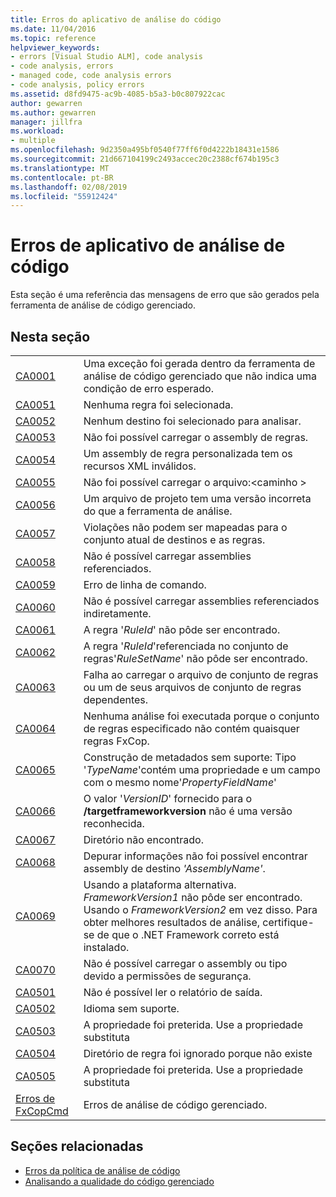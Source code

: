 ```yaml
---
title: Erros do aplicativo de análise do código
ms.date: 11/04/2016
ms.topic: reference
helpviewer_keywords:
- errors [Visual Studio ALM], code analysis
- code analysis, errors
- managed code, code analysis errors
- code analysis, policy errors
ms.assetid: d8fd9475-ac9b-4085-b5a3-b0c807922cac
author: gewarren
ms.author: gewarren
manager: jillfra
ms.workload:
- multiple
ms.openlocfilehash: 9d2350a495bf0540f77ff6f0d4222b18431e1586
ms.sourcegitcommit: 21d667104199c2493accec20c2388cf674b195c3
ms.translationtype: MT
ms.contentlocale: pt-BR
ms.lasthandoff: 02/08/2019
ms.locfileid: "55912424"
---
```

# <a name="code-analysis-application-errors"></a>Erros de aplicativo de análise de código

Esta seção é uma referência das mensagens de erro que são gerados pela ferramenta de análise de código gerenciado.

## <a name="in-this-section"></a>Nesta seção

|||
|-|-|
|[CA0001](ca0001.md)|Uma exceção foi gerada dentro da ferramenta de análise de código gerenciado que não indica uma condição de erro esperado.|
|[CA0051](ca0051.md)|Nenhuma regra foi selecionada.|
|[CA0052](ca0052.md)|Nenhum destino foi selecionado para analisar.|
|[CA0053](ca0053.md)|Não foi possível carregar o assembly de regras.|
|[CA0054](ca0054.md)|Um assembly de regra personalizada tem os recursos XML inválidos.|
|[CA0055](ca0055.md)|Não foi possível carregar o arquivo:\<caminho >|
|[CA0056](ca0056.md)|Um arquivo de projeto tem uma versão incorreta do que a ferramenta de análise.|
|[CA0057](ca0057.md)|Violações não podem ser mapeadas para o conjunto atual de destinos e as regras.|
|[CA0058](ca0058.md)|Não é possível carregar assemblies referenciados.|
|[CA0059](ca0059.md)|Erro de linha de comando.|
|[CA0060](ca0060.md)|Não é possível carregar assemblies referenciados indiretamente.|
|[CA0061](ca0061.md)|A regra '*RuleId*' não pôde ser encontrado.|
|[CA0062](ca0062.md)|A regra '*RuleId*'referenciada no conjunto de regras'*RuleSetName*' não pôde ser encontrado.|
|[CA0063](ca0063.md)|Falha ao carregar o arquivo de conjunto de regras ou um de seus arquivos de conjunto de regras dependentes.|
|[CA0064](ca0064.md)|Nenhuma análise foi executada porque o conjunto de regras especificado não contém quaisquer regras FxCop.|
|[CA0065](ca0065.md)|Construção de metadados sem suporte: Tipo '*TypeName*'contém uma propriedade e um campo com o mesmo nome'*PropertyFieldName*'|
|[CA0066](ca0066.md)|O valor '*VersionID*' fornecido para o **/targetframeworkversion** não é uma versão reconhecida.|
|[CA0067](ca0067.md)|Diretório não encontrado.|
|[CA0068](ca0068.md)|Depurar informações não foi possível encontrar assembly de destino *'AssemblyName'*.|
|[CA0069](ca0069.md)|Usando a plataforma alternativa. *FrameworkVersion1* não pôde ser encontrado. Usando o *FrameworkVersion2* em vez disso. Para obter melhores resultados de análise, certifique-se de que o .NET Framework correto está instalado.|
|[CA0070](ca0070.md)|Não é possível carregar o assembly ou tipo devido a permissões de segurança.|
|[CA0501](ca0501.md)|Não é possível ler o relatório de saída.|
|[CA0502](ca0502.md)|Idioma sem suporte.|
|[CA0503](ca0503.md)|A propriedade foi preterida. Use a propriedade substituta|
|[CA0504](ca0504.md)|Diretório de regra foi ignorado porque não existe|
|[CA0505](ca0505.md)|A propriedade foi preterida. Use a propriedade substituta|
|[Erros de FxCopCmd](fxcopcmd-errors.md)|Erros de análise de código gerenciado.|

## <a name="related-sections"></a>Seções relacionadas

- [Erros da política de análise de código](../code-quality/code-analysis-policy-errors.md)
- [Analisando a qualidade do código gerenciado](../code-quality/code-analysis-for-managed-code-overview.md)